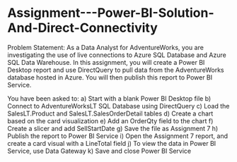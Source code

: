 # Assignment---Power-BI-Solution-And-Direct-Connectivity

Problem Statement:
As a Data Analyst for AdventureWorks, you are investigating the use of live connections to Azure SQL Database and Azure SQL Data Warehouse.
In this assignment, you will create a Power BI Desktop report and use DirectQuery to pull data from the AdventureWorks database hosted in Azure. You will then publish this report to Power BI Service.

You have been asked to:
a) Start with a blank Power BI Desktop file
b) Connect to AdventureWorksLT SQL Database using DirectQuery
c) Load the SalesLT.Product and SalesLT.SalesOrderDetail tables
d) Create a chart based on the card visualization
e) Add an OrderQty field to the chart
f) Create a slicer and add SellStartDate
g) Save the file as Assignment 7
h) Publish the report to Power BI Service
i) Open the Assignment 7 report, and create a card visual with a LineTotal field
j) To view the data in Power BI Service, use Data Gateway
k) Save and close Power BI Service
